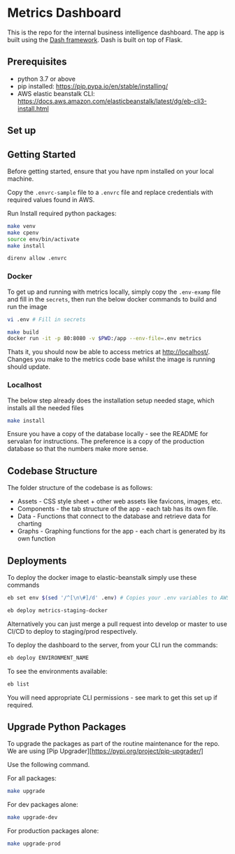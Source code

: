 # Metrics Dashboard

This is the repo for the internal business intelligence dashboard. The app is built using the [Dash framework](https://plotly.com/dash/). Dash is built on top of Flask.

## Prerequisites
* python 3.7 or above
* pip installed: https://pip.pypa.io/en/stable/installing/
* AWS elastic beanstalk CLI: https://docs.aws.amazon.com/elasticbeanstalk/latest/dg/eb-cli3-install.html

## Set up
## Getting Started
Before getting started, ensure that you have npm installed on your local machine.

Copy the `.envrc-sample` file to a `.envrc` file and replace credentials with required values found in AWS.

Run
Install required python packages:
```bash
make venv
make cpenv
source env/bin/activate
make install
```

```bash
direnv allow .envrc
```

### Docker
To get up and running with metrics locally, simply copy the `.env-examp` file and fill in the `secrets`, then run the below docker commands to build and run the image
```zsh
vi .env # Fill in secrets

make build
docker run -it -p 80:8080 -v $PWD:/app --env-file=.env metrics
```
Thats it, you should now be able to access metrics at [http://localhost/](http://127.0.0.1:80/). Changes you make to the metrics code base whilst the image is running should update.

### Localhost
The below step already does the installation setup needed stage, which installs all the needed files
```bash
make install
```

Ensure you have a copy of the database locally - see the README for servalan for instructions. The preference is a copy of the production database so that the numbers make more sense.

## Codebase Structure
The folder structure of the codebase is as follows:
* Assets - CSS style sheet + other web assets like favicons, images, etc.
* Components - the tab structure of the app - each tab has its own file.
* Data - Functions that connect to the database and retrieve data for charting
* Graphs - Graphing functions for the app - each chart is generated by its own function


## Deployments
To deploy the docker image to elastic-beanstalk simply use these commands
```zsh
eb set env $(sed '/^[\n\#]/d' .env) # Copies your .env variables to AWS EB

eb deploy metrics-staging-docker
```
Alternatively you can just merge a pull request into develop or master to use CI/CD to deploy to staging/prod respectively.


To deploy the dashboard to the server, from your CLI run the commands:

```zsh
eb deploy ENVIRONMENT_NAME
```
To see the environments available:

```zsh
eb list
```

You will need appropriate CLI permissions - see mark to get this set up if required.

## Upgrade Python Packages

To upgrade the packages as part of the routine maintenance for the repo. We are using [Pip Upgrader][https://pypi.org/project/pip-upgrader/]

Use the following command.

For all packages:
```bash
make upgrade
```

For dev packages alone:
```bash
make upgrade-dev
```

For production packages alone:
```bash
make upgrade-prod
```
